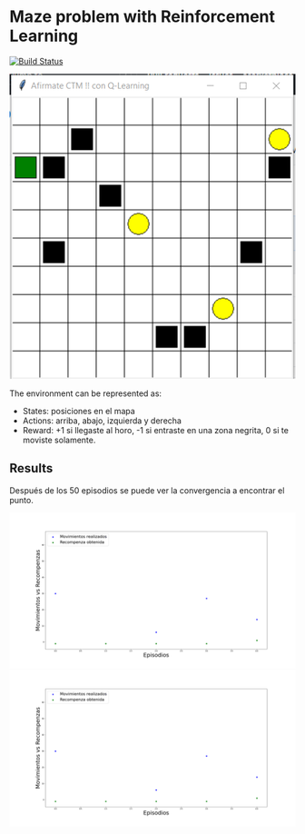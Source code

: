 # Maze problem with Reinforcement Learning

[![Build Status](https://travis-ci.org/joemccann/dillinger.svg?branch=master)](https://travis-ci.org/joemccann/dillinger)

![Entorno de entrnamiento](images/busca_mina.png)

The environment can be represented as:
* States: posiciones en el mapa
* Actions: arriba, abajo, izquierda y derecha
* Reward: +1 si llegaste al horo, -1 si entraste en una zona negrita, 0 si te moviste solamente.

## Results
Después de los 50 episodios se puede ver la convergencia a encontrar el punto. 

![Movimientos en función de los episiodios](images/rl_movimientos.png)  
![Recompenzas en función de los episiodios](images/rl_movimientos.png)  
